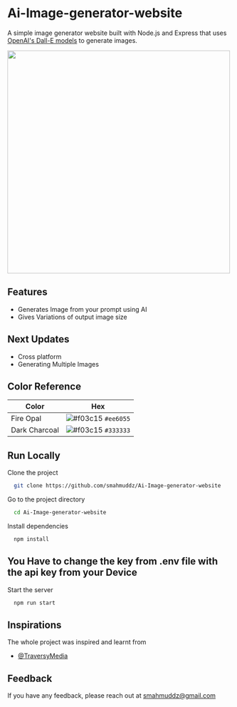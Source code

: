 # Ai-Image-generator-website
A simple image generator website built with Node.js and Express that uses [OpenAI's Dall-E models](https://beta.openai.com/docs/guides/images) to generate images.

<img src="https://user-images.githubusercontent.com/85384973/208157595-1e84cb8e-6b16-437f-b5e8-5b62b9de8499.png" width="500">

## Features
- Generates Image from your prompt using AI
- Gives Variations of output image size
## Next Updates
- Cross platform
- Generating Multiple Images



## Color Reference

| Color             | Hex                                                                |
| ----------------- | ------------------------------------------------------------------ |
| Fire Opal | ![#f03c15](https://placehold.co/15x15/ee6055/ee6055.png) `#ee6055`
| Dark Charcoal | ![#f03c15](https://placehold.co/15x15/333333/333333.png) `#333333`


## Run Locally

Clone the project

```bash
  git clone https://github.com/smahmuddz/Ai-Image-generator-website
```

Go to the project directory

```bash
  cd Ai-Image-generator-website
```

Install dependencies

```bash
  npm install
```
## You Have to change the key from .env file with the api key from your Device

Start the server

```bash
  npm run start
```

## Inspirations
The whole project was inspired and learnt from 
- [@TraversyMedia](https://www.youtube.com/@TraversyMedia)

## Feedback
If you have any feedback, please reach out at smahmuddz@gmail.com


